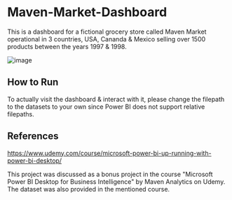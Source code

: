 # Maven-Market-Dashboard
This is a dashboard for a fictional grocery store called Maven Market operational in 3 countries, USA, Cananda & Mexico selling over 1500 products between the years 1997 & 1998.

![image](https://user-images.githubusercontent.com/73883918/222884689-4cac3d56-a810-49af-8a1b-de734ef8995f.png)

## How to Run
To actually visit the dashboard & interact with it, please change the filepath to the datasets to your own since Power BI does not support relative filepaths.

## References
https://www.udemy.com/course/microsoft-power-bi-up-running-with-power-bi-desktop/

This project was discussed as a bonus project in the course "Microsoft Power BI Desktop for Business Intelligence" by Maven Analytics on Udemy.
The dataset was also provided in the mentioned course.
